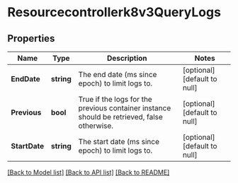 # Resourcecontrollerk8v3QueryLogs

## Properties
Name | Type | Description | Notes
------------ | ------------- | ------------- | -------------
**EndDate** | **string** | The end date (ms since epoch) to limit logs to. | [optional] [default to null]
**Previous** | **bool** | True if the logs for the previous container instance should be retrieved, false otherwise. | [optional] [default to null]
**StartDate** | **string** | The start date (ms since epoch) to limit logs to. | [optional] [default to null]

[[Back to Model list]](../README.md#documentation-for-models) [[Back to API list]](../README.md#documentation-for-api-endpoints) [[Back to README]](../README.md)

